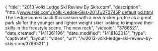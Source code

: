 {
    "title": "2013 Volkl Ledge Ski Review By Skis.com",
    "description": "http:\/\/www.skis.com\/Volkl-Ledge-Skis-2013\/272745P,default,pd.html  The Ledge comes back this season with a new rocker profile as a great park ski for the younger and lighter weight skier looking to improve their skills in the freestyle scene. The new rock",
    "videoid": "3766521",
    "date_created": "1411361196",
    "date_modified": "1418182013",
    "type": "captivate",
    "layout": "video",
    "url": "\/v\/2013-volkl-ledge-ski-review-by-skis-com\/3766521"
}